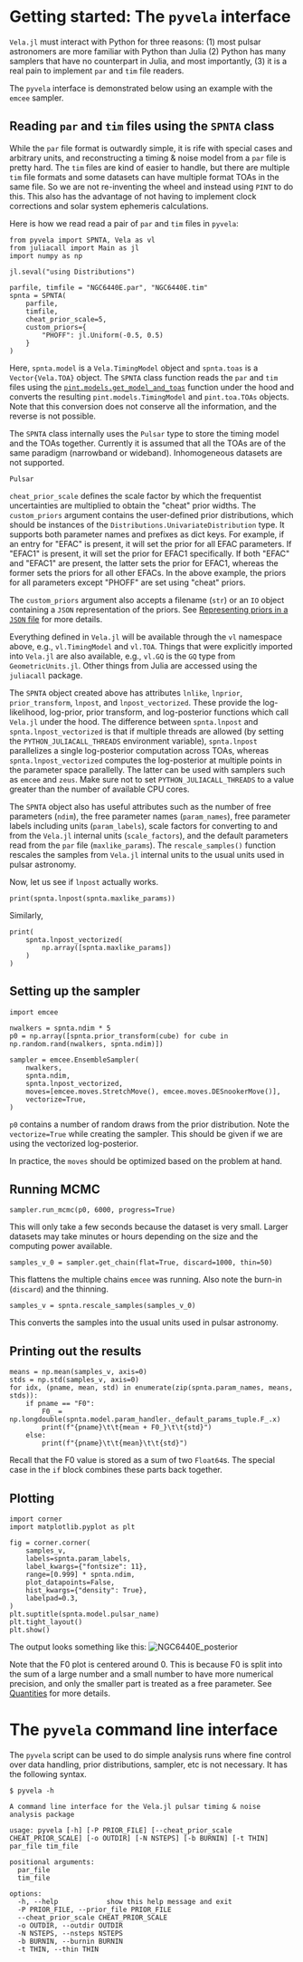 # Getting started: The `pyvela` interface

`Vela.jl` must interact with Python for three reasons: (1) most pulsar astronomers are more 
familiar with Python than Julia (2) Python has many samplers that have no counterpart in 
Julia, and most importantly, (3) it is a real pain to implement `par` and `tim` file readers.

The `pyvela` interface is demonstrated below using an example with the `emcee` sampler.

## Reading `par` and `tim` files using the `SPNTA` class

While the `par` file format is outwardly simple, it is rife with special cases and arbitrary units,
and reconstructing a timing & noise model from a `par` file is pretty hard. The `tim` files are
kind of easier to handle, but there are multiple `tim` file formats and some datasets can have
multiple format TOAs in the same file. So we are not re-inventing the wheel and instead using
`PINT` to do this. This also has the advantage of not having to implement clock corrections and
solar system ephemeris calculations.

Here is how we read read a pair of `par` and `tim` files in `pyvela`:
```
from pyvela import SPNTA, Vela as vl
from juliacall import Main as jl
import numpy as np

jl.seval("using Distributions")

parfile, timfile = "NGC6440E.par", "NGC6440E.tim"
spnta = SPNTA(
    parfile, 
    timfile,
    cheat_prior_scale=5,
    custom_priors={
        "PHOFF": jl.Uniform(-0.5, 0.5)
    }
)
```
Here, `spnta.model` is a `Vela.TimingModel` object and `spnta.toas` is a `Vector{Vela.TOA}` object. The `SPNTA` class
function reads the `par` and `tim` files using the
[`pint.models.get_model_and_toas`](https://nanograv-pint.readthedocs.io/en/latest/_autosummary/pint.models.model_builder.get_model_and_toas.html) 
function under the hood and converts the resulting `pint.models.TimingModel` and `pint.toa.TOAs` objects. Note that this conversion does 
not conserve all the information, and the reverse is not possible.

The `SPNTA` class internally uses the `Pulsar` type to store the timing model and the TOAs together.
Currently it is assumed that all the TOAs are of the same paradigm (narrowband or wideband). Inhomogeneous
datasets are not supported.
```@docs
Pulsar
```

`cheat_prior_scale` defines the scale factor by which the frequentist uncertainties are multiplied to 
obtain the "cheat" prior widths. The `custom_priors` argument contains the user-defined prior distributions, 
which should be instances of the  `Distributions.UnivariateDistribution` type. It supports both parameter names 
and prefixes as dict keys. For example, if an entry for "EFAC" is present, it will set the prior for all 
EFAC parameters. If "EFAC1" is present, it will set the prior for EFAC1 specifically. If both "EFAC" and 
"EFAC1" are present, the latter sets the prior for EFAC1, whereas the former sets the priors for all other EFACs. 
In the above example, the priors for all parameters except "PHOFF" are set using "cheat" priors.

The `custom_priors` argument also accepts a filename (`str`) or an `IO` object containing a `JSON` representation of 
the priors. See [Representing priors in a `JSON` file](@ref) for more details.

Everything defined in `Vela.jl` will be available through the `vl` namespace above, e.g., `vl.TimingModel` 
and `vl.TOA`. Things that were explicitly imported into `Vela.jl` are also available, e.g., `vl.GQ` is the `GQ` type 
from `GeometricUnits.jl`. Other things from Julia are accessed using the `juliacall` package.

The `SPNTA` object created above has attributes `lnlike`, `lnprior`, `prior_transform`, `lnpost`, and 
`lnpost_vectorized`. These provide the log-likelihood, log-prior, prior transform, and log-posterior 
functions which call `Vela.jl` under the hood. The difference between `spnta.lnpost` and 
`spnta.lnpost_vectorized` is that if multiple threads are allowed (by setting the `PYTHON_JULIACALL_THREADS`
environment variable), `spnta.lnpost` parallelizes a single log-posterior computation across TOAs, whereas
`spnta.lnpost_vectorized` computes the log-posterior at multiple points in the parameter space parallelly.
The latter can be used with samplers such as `emcee` and `zeus`. Make sure not to set `PYTHON_JULIACALL_THREADS` 
to a value greater than the number of available CPU cores.

The `SPNTA` object also has useful attributes such as the number of free parameters (`ndim`), the free parameter
names (`param_names`), free parameter labels including units (`param_labels`), scale factors for converting to and
from the `Vela.jl` internal units (`scale_factors`), and the default parameters read from the `par` file (`maxlike_params`).
The `rescale_samples()` function rescales the samples from `Vela.jl` internal units to the usual units used
in pulsar astronomy.

Now, let us see if `lnpost` actually works.
```
print(spnta.lnpost(spnta.maxlike_params))
```

Similarly,
```
print(
    spnta.lnpost_vectorized(
        np.array([spnta.maxlike_params])
    )
)
```

## Setting up the sampler
```
import emcee

nwalkers = spnta.ndim * 5
p0 = np.array([spnta.prior_transform(cube) for cube in np.random.rand(nwalkers, spnta.ndim)])

sampler = emcee.EnsembleSampler(
    nwalkers,
    spnta.ndim,
    spnta.lnpost_vectorized,
    moves=[emcee.moves.StretchMove(), emcee.moves.DESnookerMove()],
    vectorize=True,
)
```
`p0` contains a number of random draws from the prior distribution. Note the `vectorize=True`
while creating the sampler. This should be given if we are using the vectorized log-posterior.

In practice, the `moves` should be optimized based on the problem at hand.
 
## Running MCMC
```
sampler.run_mcmc(p0, 6000, progress=True)
```
This will only take a few seconds because the dataset is very small. Larger datasets may take
minutes or hours depending on the size and the computing power available.

```
samples_v_0 = sampler.get_chain(flat=True, discard=1000, thin=50)
```
This flattens the multiple chains `emcee` was running. Also note the burn-in (`discard`) 
and the thinning.

```
samples_v = spnta.rescale_samples(samples_v_0)
```
This converts the samples into the usual units used in pulsar astronomy.

## Printing out the results
```
means = np.mean(samples_v, axis=0)
stds = np.std(samples_v, axis=0)
for idx, (pname, mean, std) in enumerate(zip(spnta.param_names, means, stds)):
    if pname == "F0":
        F0_ = np.longdouble(spnta.model.param_handler._default_params_tuple.F_.x)
        print(f"{pname}\t\t{mean + F0_}\t\t{std}")    
    else:
        print(f"{pname}\t\t{mean}\t\t{std}")
```
Recall that the F0 value is stored as a sum of two `Float64`s. The special case in the `if`
block combines these parts back together.

## Plotting
```
import corner
import matplotlib.pyplot as plt

fig = corner.corner(
    samples_v,
    labels=spnta.param_labels,
    label_kwargs={"fontsize": 11},
    range=[0.999] * spnta.ndim,
    plot_datapoints=False,
    hist_kwargs={"density": True},
    labelpad=0.3,
)
plt.suptitle(spnta.model.pulsar_name)
plt.tight_layout()
plt.show()
```

The output looks something like this:
![NGC6440E_posterior](NGC6440E_posterior.png)

Note that the F0 plot is centered around 0. This is because F0 is split into 
the sum of a large number and a small number to have more numerical precision, 
and only the smaller part is treated as a free parameter. See [Quantities](@ref)
for more details.

# The `pyvela` command line interface

The `pyvela` script can be used to do simple analysis runs where fine control over
data handling, prior distributions, sampler, etc is not necessary. It has the following
syntax.

```
$ pyvela -h

A command line interface for the Vela.jl pulsar timing & noise analysis package

usage: pyvela [-h] [-P PRIOR_FILE] [--cheat_prior_scale CHEAT_PRIOR_SCALE] [-o OUTDIR] [-N NSTEPS] [-b BURNIN] [-t THIN] par_file tim_file

positional arguments:
  par_file
  tim_file

options:
  -h, --help            show this help message and exit
  -P PRIOR_FILE, --prior_file PRIOR_FILE
  --cheat_prior_scale CHEAT_PRIOR_SCALE
  -o OUTDIR, --outdir OUTDIR
  -N NSTEPS, --nsteps NSTEPS
  -b BURNIN, --burnin BURNIN
  -t THIN, --thin THIN
```
